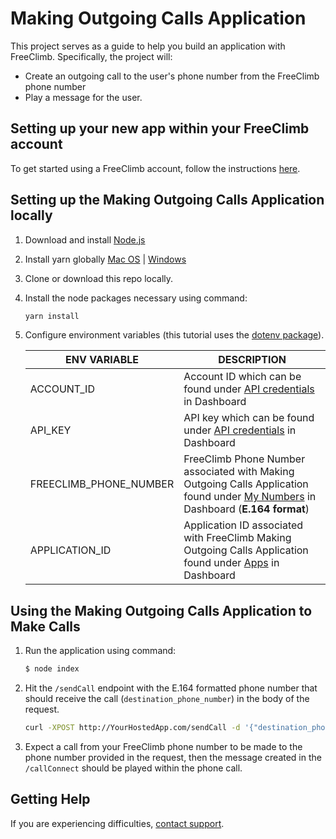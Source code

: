 # Making Outgoing Calls Application

This project serves as a guide to help you build an application with FreeClimb. Specifically, the project will:

- Create an outgoing call to the user's phone number from the FreeClimb phone number
- Play a message for the user.

## Setting up your new app within your FreeClimb account

To get started using a FreeClimb account, follow the instructions [here](https://docs.freeclimb.com/docs/getting-started-with-freeclimb).

## Setting up the Making Outgoing Calls Application locally

1. Download and install [Node.js](https://nodejs.org)
2. Install yarn globally [Mac OS](https://yarnpkg.com/lang/en/docs/install/#mac-stable) | [Windows](https://yarnpkg.com/lang/en/docs/install/#windows-stable)

3. Clone or download this repo locally.

4. Install the node packages necessary using command:

   ```bash
   yarn install
   ```

5. Configure environment variables (this tutorial uses the [dotenv package](https://www.npmjs.com/package/dotenv)).

   | ENV VARIABLE            | DESCRIPTION                                                                                                                                                                             |
   | ----------------------- | --------------------------------------------------------------------------------------------------------------------------------------------------------------------------------------- |
   | ACCOUNT_ID              | Account ID which can be found under [API credentials](https://www.freeclimb.com/dashboard/portal/account/authentication) in Dashboard                                                         |
   | API_KEY              | API key which can be found under [API credentials](https://www.freeclimb.com/dashboard/portal/account/authentication) in Dashboard                                               |
   | FREECLIMB_PHONE_NUMBER | FreeClimb Phone Number associated with Making Outgoing Calls Application found under [My Numbers](https://www.freeclimb.com/dashboard/portal/numbers) in Dashboard (**E.164 format**) |
   | APPLICATION_ID       | Application ID associated with FreeClimb Making Outgoing Calls Application found under [Apps](https://www.freeclimb.com/dashboard/portal/applications) in Dashboard                   |

## Using the Making Outgoing Calls Application to Make Calls

1. Run the application using command:

   ```bash
   $ node index
   ```

2. Hit the `/sendCall` endpoint with the E.164 formatted phone number that should receive the call (`destination_phone_number`) in the body of the request.

   ```bash
   curl -XPOST http://YourHostedApp.com/sendCall -d '{"destination_phone_number":"+1XXXXXXXXXX"}' -H "Content-Type: application/json"
   ```

3. Expect a call from your FreeClimb phone number to be made to the phone number provided in the request, then the message created in the `/callConnect` should be played within the phone call.

## Getting Help

If you are experiencing difficulties, [contact support](https://freeclimb.com/support).
